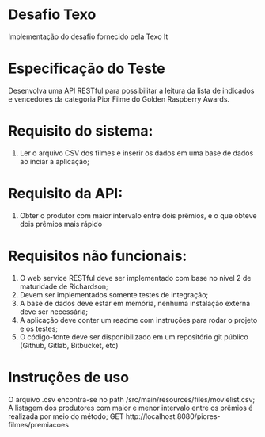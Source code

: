 # Desafio Texo
Implementação do desafio fornecido pela Texo It
# Especificação do Teste 
 
Desenvolva uma API RESTful para possibilitar a leitura da lista de indicados e vencedores da categoria Pior Filme do Golden Raspberry Awards. 

# Requisito do sistema: 
1. Ler o arquivo CSV dos filmes e inserir os dados em uma base de dados ao inciar a aplicação; 

# Requisito da API:  
1. Obter o produtor com maior intervalo entre dois prêmios, e o que obteve dois prêmios mais rápido

# Requisitos não funcionais: 
1. O web service RESTful deve ser implementado com base no nível 2 de maturidade de Richardson; 
2. Devem ser implementados somente testes de integração; 
3. A base de dados deve estar em memória, nenhuma instalação externa deve ser necessária; 
4. A aplicação deve conter um readme com instruções para rodar o projeto e os testes; 
5. O código-fonte deve ser disponibilizado em um repositório git público (Github, Gitlab, Bitbucket, etc)

# Instruções de uso

O arquivo .csv encontra-se no path /src/main/resources/files/movielist.csv;
A listagem dos produtores com maior e menor intervalo entre os prêmios é realizada por meio do método;
GET http://localhost:8080/piores-filmes/premiacoes
